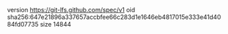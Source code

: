 version https://git-lfs.github.com/spec/v1
oid sha256:647e21896a337657accbfee66c283d1e1646eb4817015e333e41d4084fd07735
size 14844
